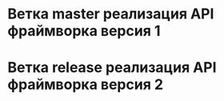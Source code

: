 # Ветка master реализация API фраймворка версия 1
# Ветка release реализация API фраймворка версия 2
